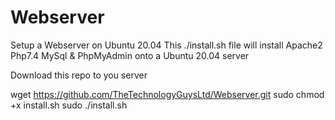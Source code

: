 # Webserver
Setup a Webserver on Ubuntu 20.04
This ./install.sh file will install Apache2 Php7.4 MySql & PhpMyAdmin onto a Ubuntu 20.04 server


Download this repo to you server


wget https://github.com/TheTechnologyGuysLtd/Webserver.git
sudo chmod +x install.sh
sudo ./install.sh
